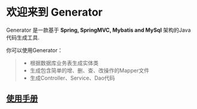 
# 欢迎来到 Generator

Generator 是一款基于 **Spring, SpringMVC, Mybatis and MySql** 架构的Java代码生成工具.  

你可以使用Generator：
> * 根据数据库业务表生成实体类
> * 生成包含简单的增、删、查、改操作的Mapper文件
> * 生成Controller、Service、Dao代码

## [使用手册](https://github.com/GreedyStar/generator/wiki)
